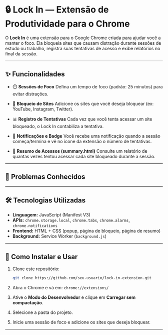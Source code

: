 # 🔒 Lock In — Extensão de Produtividade para o Chrome

O **Lock In** é uma extensão para o Google Chrome criada para ajudar você a manter o foco.
Ela bloqueia sites que causam distração durante sessões de estudo ou trabalho, registra suas tentativas de acesso e exibe relatórios no final da sessão.

---

## ✨ Funcionalidades

* ⏱️ **Sessões de Foco**
  Defina um tempo de foco (padrão: 25 minutos) para evitar distrações.

* 🚫 **Bloqueio de Sites**
  Adicione os sites que você deseja bloquear (ex: YouTube, Instagram, Twitter).

* 📊 **Registro de Tentativas**
  Cada vez que você tenta acessar um site bloqueado, o Lock In contabiliza a tentativa.

* 🔔 **Notificações e Badge**
  Você recebe uma notificação quando a sessão começa/termina e vê no ícone da extensão o número de tentativas.

* 📑 **Resumo de Acessos (summary.html)**
  Consulte um relatório de quantas vezes tentou acessar cada site bloqueado durante a sessão.

---

## 🐞 Problemas Conhecidos

---

## 🛠️ Tecnologias Utilizadas

* **Linguagem:** JavaScript (Manifest V3)
* **APIs:** `chrome.storage.local`, `chrome.tabs`, `chrome.alarms`, `chrome.notifications`
* **Frontend:** HTML + CSS (popup, página de bloqueio, página de resumo)
* **Background:** Service Worker (`background.js`)

---

## 🚀 Como Instalar e Usar

1. Clone este repositório:

   ```bash
   git clone https://github.com/seu-usuario/lock-in-extension.git
   ```

2. Abra o Chrome e vá em:
   `chrome://extensions/`

3. Ative o **Modo do Desenvolvedor** e clique em **Carregar sem compactação**.

4. Selecione a pasta do projeto.

5. Inicie uma sessão de foco e adicione os sites que deseja bloquear.

---
